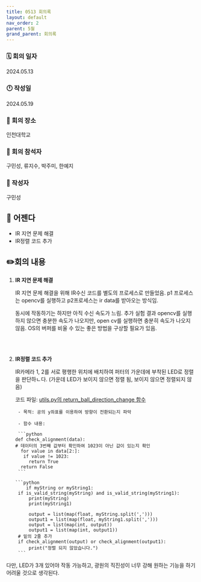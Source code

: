 ```yaml
---
title: 0513 회의록
layout: default
nav_order: 2
parent: 5월
grand_parent: 회의록
---
```


### 🗓️ 회의 일자

2024.05.13

### 🕛 작성일

2024.05.19

### 🚩 회의 장소

인천대학교

### 🤝 회의 참석자

구민성, 류지수, 박주미, 한예지

### 🙎 작성자

구민성

## 📣 어젠다

- IR 지연 문제 해결
- IR정렬 코드 추가

## ✏️회의 내용

1. **IR 지연 문제 해결**

    IR 지연 문제 해결을 위해 IR수신 코드를 별도의 프로세스로 만들었음.
    p1 프로세스는 opencv를 실행하고 p2프로세스는 ir data를 받아오는 방식임.
   
    동시에 작동하기는 하지만 아직 수신 속도가 느림. 추가 실험 결과 opencv를 실행하지 않으면 충분한 속도가 나오지만, open cv를 실행하면 충분히 속도가 나오지 않음.
    OS의 버퍼를 비울 수 있는 좋은 방법을 구상할 필요가 있음.

    <br/><br/>


3. **IR정렬 코드 추가**

    IR카메라 1, 2를 서로 평행한 위치에 배치하여 퍼터의 가운데에 부착된 LED로 정렬을 판단하ㄴ다. (가운데 LED가 보이지 않으면 정렬 됨, 보이지 않으면 정렬되지 않음)

   

    코드 파일: [utils.py의 return_ball_direction_change 함수](http://utils.py)

        - 목적: 공의 y좌표를 이용하여 방향이 전환되는지 파악

        - 함수 내용:

        ```python
       def check_alignment(data):
       # 데이터의 3번째 값부터 확인하여 1023이 아닌 값이 있는지 확인
         for value in data[2:]:
          if value != 1023:
            return True
         return False    
        ```

       ```python
           if myString or myString1:
        if is_valid_string(myString) and is_valid_string(myString1):
            print(myString)
            print(myString1)
            
            output = list(map(float, myString.split(',')))
            output1 = list(map(float, myString1.split(',')))
            output = list(map(int, output))
            output1 = list(map(int, output1))
        # 밑의 2줄 추가
        if check_alignment(output) or check_alignment(output1):
            print("정렬 되지 않았습니다.") 
        ```
  다만, LED가 3개 있어야 작동 가능하고, 광원의 직진성이 너무 강해 원하는 기능을 하기 어려울 것으로 생각된다.
        
  <br/><br/>
